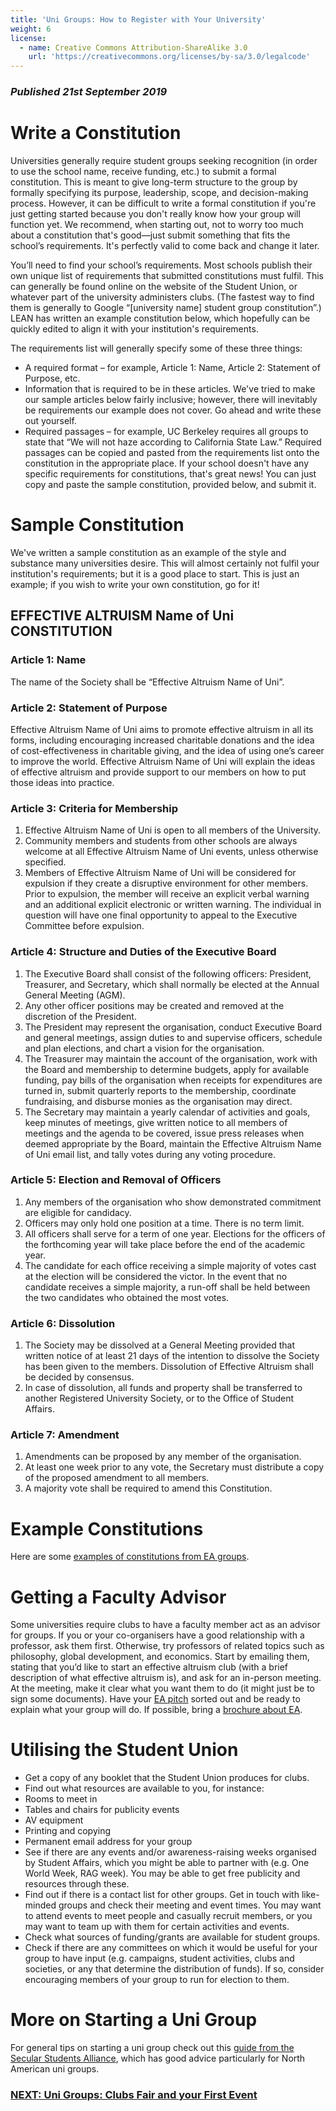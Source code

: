 ```yaml
---
title: 'Uni Groups: How to Register with Your University'
weight: 6
license:
  - name: Creative Commons Attribution-ShareAlike 3.0
    url: 'https://creativecommons.org/licenses/by-sa/3.0/legalcode'
---
```

### _Published 21st September 2019_
# Write a Constitution 
Universities generally require student groups seeking recognition (in order to use the school name, receive funding, etc.) to submit a formal constitution. This is meant to give long-term structure to the group by formally specifying its purpose, leadership, scope, and decision-making process. However, it can be difficult to write a formal constitution if you're just getting started because you don't really know how your group will function yet. We recommend, when starting out, not to worry too much about a constitution that's good—just submit something that fits the school’s requirements. It's perfectly valid to come back and change it later. 

You’ll need to find your school’s requirements. Most schools publish their own unique list of requirements that submitted constitutions must fulfil. This can generally be found online on the website of the Student Union, or whatever part of the university administers clubs. (The fastest way to find them is generally to Google “[university name] student group constitution”.) LEAN has written an example constitution below, which hopefully can be quickly edited to align it with your institution's requirements. 

The requirements list will generally specify some of these three things: 

* A required format – for example, Article 1: Name, Article 2: Statement of Purpose, etc. 
* Information that is required to be in these articles. We've tried to make our sample articles below fairly inclusive; however, there will inevitably be requirements our example does not cover. Go ahead and write these out yourself. 
* Required passages – for example, UC Berkeley requires all groups to state that “We will not haze according to California State Law.” Required passages can be copied and pasted from the requirements list onto the constitution in the appropriate place. 
If your school doesn't have any specific requirements for constitutions, that's great news! You can just copy and paste the sample constitution, provided below, and submit it. 

# Sample Constitution 

We've written a sample constitution as an example of the style and substance many universities desire. This will almost certainly not fulfil your institution's requirements; but it is a good place to start. This is just an example; if you wish to write your own constitution, go for it! 

## EFFECTIVE ALTRUISM Name of Uni CONSTITUTION 
### Article 1: Name 
The name of the Society shall be “Effective Altruism Name of Uni”. 
### Article 2: Statement of Purpose 
Effective Altruism Name of Uni aims to promote effective altruism in all its forms, including encouraging increased charitable donations and the idea of cost-effectiveness in charitable giving, and the idea of using one’s career to improve the world. Effective Altruism Name of Uni will explain the ideas of effective altruism and provide support to our members on how to put those ideas into practice. 
### Article 3: Criteria for Membership 

1. Effective Altruism Name of Uni is open to all members of the University. 
2. Community members and students from other schools are always welcome at all Effective Altruism Name of Uni events, unless otherwise specified. 
3. Members of Effective Altruism Name of Uni will be considered for expulsion if they create a disruptive environment for other members. Prior to expulsion, the member will receive an explicit verbal warning and an additional explicit electronic or written warning. The individual in question will have one final opportunity to appeal to the Executive Committee before expulsion. 

### Article 4: Structure and Duties of the Executive Board 

1. The Executive Board shall consist of the following officers: President, Treasurer, and Secretary, which shall normally be elected at the Annual General Meeting (AGM). 
2. Any other officer positions may be created and removed at the discretion of the President. 
3. The President may represent the organisation, conduct Executive Board and general meetings, assign duties to and supervise officers, schedule and plan elections, and chart a vision for the organisation. 
4. The Treasurer may maintain the account of the organisation, work with the Board and membership to determine budgets, apply for available funding, pay bills of the organisation when receipts for expenditures are turned in, submit quarterly reports to the membership, coordinate fundraising, and disburse monies as the organisation may direct. 
5. The Secretary may maintain a yearly calendar of activities and goals, keep minutes of meetings, give written notice to all members of meetings and the agenda to be covered, issue press releases when deemed appropriate by the Board, maintain the Effective Altruism Name of Uni email list, and tally votes during any voting procedure. 

### Article 5: Election and Removal of Officers 

1. Any members of the organisation who show demonstrated commitment are eligible for candidacy. 
2. Officers may only hold one position at a time. There is no term limit. 
3. All officers shall serve for a term of one year. Elections for the officers of the forthcoming year will take place before the end of the academic year. 
4. The candidate for each office receiving a simple majority of votes cast at the election will be considered the victor. In the event that no candidate receives a simple majority, a run-off shall be held between the two candidates who obtained the most votes. 

### Article 6: Dissolution 

1. The Society may be dissolved at a General Meeting provided that written notice of at least 21 days of the intention to dissolve the Society has been given to the members. Dissolution of Effective Altruism <Name of Uni> shall be decided by consensus. 
2. In case of dissolution, all funds and property shall be transferred to another Registered University Society, or to the Office of Student Affairs. 

### Article 7: Amendment 
1. Amendments can be proposed by any member of the organisation. 
2. At least one week prior to any vote, the Secretary must distribute a copy of the proposed amendment to all members. 
3. A majority vote shall be required to amend this Constitution. 

# Example Constitutions 

Here are some <a target="_blank" href="https://drive.google.com/drive/folders/1ru3QtdpFXIp2PQ0GKGT5eWGmoGA80zDD?usp=sharing">examples of constitutions from EA groups</a>. 

# Getting a Faculty Advisor 
Some universities require clubs to have a faculty member act as an advisor for groups. If you or your co-organisers have a good relationship with a professor, ask them first. Otherwise, try professors of related topics such as philosophy, global development, and economics. Start by emailing them, stating that you’d like to start an effective altruism club (with a brief description of what effective altruism is), and ask for an in-person meeting. At the meeting, make it clear what you want them to do (it might just be to sign some documents). Have your <a target=”_blank” href=”/learn/articles/what-to-say/”>EA pitch</a> sorted out and be ready to explain what your group will do. If possible, bring a <a target=”_blank” href=”/graphics/editable-graphics/#brochure”>brochure about EA</a>. 

# Utilising the Student Union 
* Get a copy of any booklet that the Student Union produces for clubs. 
* Find out what resources are available to you, for instance: 
* Rooms to meet in 
* Tables and chairs for publicity events 
* AV equipment 
* Printing and copying 
* Permanent email address for your group 
* See if there are any events and/or awareness-raising weeks organised by Student Affairs, which you might be able to partner with (e.g. One World Week, RAG week). You may be able to get free publicity and resources through these. 
* Find out if there is a contact list for other groups. Get in touch with like-minded groups and check their meeting and event times. You may want to attend events to meet people and casually recruit members, or you may want to team up with them for certain activities and events. 
* Check what sources of funding/grants are available for student groups. 
* Check if there are any committees on which it would be useful for your group to have input (e.g. campaigns, student activities, clubs and societies, or any that determine the distribution of funds). If so, consider encouraging members of your group to run for election to them. 

# More on Starting a Uni Group 
For general tips on starting a uni group check out this <a target=”_blank” href=”https://drive.google.com/file/d/0B2aM8a_Ho4-UeHRRcWVHeFVGVHM”>guide from the Secular Students Alliance</a>, which has good advice particularly for North American uni groups. 
### [NEXT: Uni Groups: Clubs Fair and your First Event](/start/first-event-uni) 

